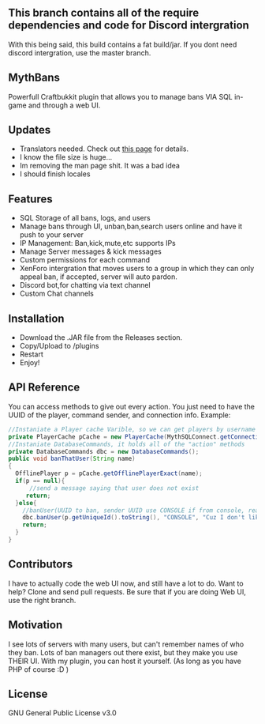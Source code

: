 ## This branch contains all of the require dependencies and code for Discord intergration
With this being said, this build contains a fat build/jar. If you dont need discord intergration, use the master branch.

## MythBans  

Powerfull Craftbukkit plugin that allows you to manage bans VIA SQL in-game and through a web UI.

## Updates
* Translators needed. Check out [this page](https://github.com/MythTheWolf/MythBans-JavaPlugin/blob/master/TRANSLATE.md) for details.
* I know the file size is huge...
* Im removing the man page shit. It was a bad idea
* I should finish locales
## Features

* SQL Storage of all bans, logs, and users
* Manage bans through UI, unban,ban,search users online and have it push to your server
* IP Management: Ban,kick,mute,etc supports IPs
* Manage Server messages & kick messages
* Custom permissions for each command
* XenForo intergration that moves users to a group in which they can only appeal ban, if accepted, server will auto pardon.
* Discord bot,for chatting via text channel
* Custom Chat channels



## Installation

* Download the .JAR file from the Releases section. 
* Copy/Upload to /plugins
* Restart
* Enjoy!

## API Reference

You can access methods to give out every action. You just need to have the UUID of the player, command sender, and connection info.
Example:
```java
//Instaniate a Player cache Varible, so we can get players by username
private PlayerCache pCache = new PlayerCache(MythSQLConnect.getConnection());
//Instaniate DatabaseCommands, it holds all of the "action" methods
private DatabaseCommands dbc = new DatabaseCommands();
public void banThatUser(String name)
{
  OfflinePlayer p = pCache.getOfflinePlayerExact(name);
  if(p == null){
      //send a message saying that user does not exist
     return;
  }else{
    //banUser(UUID to ban, sender UUID use CONSOLE if from console, reason)
    dbc.banUser(p.getUniqueId().toString(), "CONSOLE", "Cuz I don't like you");
    return;
  }
}
```
## Contributors
I have to actually code the web UI now, and still have a lot to do. Want to help? Clone and send pull requests. Be sure that if you are doing Web UI, use the right branch.
## Motivation
I see lots of servers with many users, but can't remember names of who they ban. Lots of ban managers out there exist, but they make you use THEIR UI.
With my plugin, you can host it yourself. (As long as you have PHP of course :D )
## License

GNU General Public License v3.0
